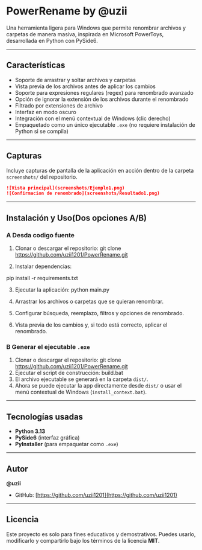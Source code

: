 # PowerRename by @uzii

Una herramienta ligera para Windows que permite renombrar archivos y carpetas de manera masiva, inspirada en Microsoft PowerToys, desarrollada en Python con PySide6.

---

## Características

* Soporte de arrastrar y soltar archivos y carpetas
* Vista previa de los archivos antes de aplicar los cambios
* Soporte para expresiones regulares (regex) para renombrado avanzado
* Opción de ignorar la extensión de los archivos durante el renombrado
* Filtrado por extensiones de archivo
* Interfaz en modo oscuro
* Integración con el menú contextual de Windows (clic derecho)
* Empaquetado como un único ejecutable `.exe` (no requiere instalación de Python si se compila)

---

## Capturas

Incluye capturas de pantalla de la aplicación en acción dentro de la carpeta `screenshots/` del repositorio.

```markdown
![Vista principal](screenshots/Ejemplo1.png)
![Confirmacion de renombrado](screenshots/Resultado1.png)
```

---

## Instalación y Uso(Dos opciones A/B)

### A Desda codigo fuente

1. Clonar o descargar el repositorio:
git clone https://github.com/uzii1201/PowerRename.git

2. Instalar dependencias:

pip install -r requirements.txt

3. Ejecutar la aplicación:
python main.py

4. Arrastrar los archivos o carpetas que se quieran renombrar.
5. Configurar búsqueda, reemplazo, filtros y opciones de renombrado.
6. Vista previa de los cambios y, si todo está correcto, aplicar el renombrado.

### B Generar el ejecutable `.exe`

1. Clonar o descargar el repositorio:
git clone https://github.com/uzii1201/PowerRename.git
2. Ejecutar el script de construcción:
build.bat
3. El archivo ejecutable se generará en la carpeta `dist/`.
4. Ahora se puede ejecutar la app directamente desde `dist/` o usar el menú contextual de Windows (`install_context.bat`).

---

## Tecnologías usadas

* **Python 3.13**
* **PySide6** (interfaz gráfica)
* **PyInstaller** (para empaquetar como `.exe`)

---

## Autor

**@uzii**

* GitHub: [https://github.com/uzii1201](https://github.com/uzii1201)

---

## Licencia

Este proyecto es solo para fines educativos y demostrativos.
Puedes usarlo, modificarlo y compartirlo bajo los términos de la licencia **MIT**.



